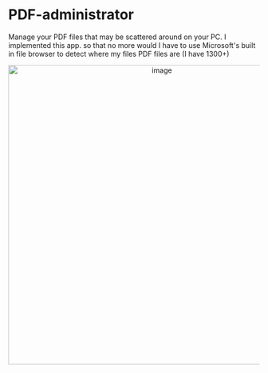 # PDF-administrator
Manage your PDF files that may be scattered around on your PC. I implemented this app. so that no more would I have to use Microsoft's built in file browser to detect where my files PDF files are (I have 1300+)
<p align="center">
  <img src="https://user-images.githubusercontent.com/6919287/130425554-d9ea6423-9ef6-40c4-85cb-b71c49ec06ba.png" alt="image" width="600"/>
</p>
